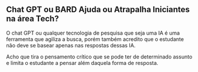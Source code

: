 ## Chat GPT ou BARD Ajuda ou Atrapalha Iniciantes na área Tech?

O chat GPT ou qualquer tecnologia de pesquisa que seja uma IA é uma ferramenta que
agiliza a busca, porém também acredito que o estudante não deve se basear apenas nas
respostas dessas IA.
 
Acho que tira o pensamento crítico que se pode ter de determinado
assunto e limita o estudante a pensar além daquela forma de resposta.
